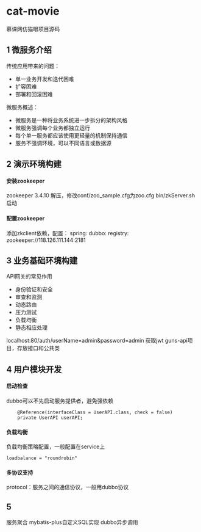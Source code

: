 # cat-movie
慕课网仿猫眼项目源码
## 1 微服务介绍
传统应用带来的问题：
- 单一业务开发和迭代困难
- 扩容困难
- 部署和回滚困难

微服务概述：
- 微服务是一种将业务系统进一步拆分的架构风格
- 微服务强调每个业务都独立运行
- 每个单一服务都应该使用更轻量的机制保持通信
- 服务不强调环境，可以不同语言或数据源

## 2 演示环境构建
#### 安装zookeeper
zookeeper 3.4.10
解压，修改conf/zoo_sample.cfg为zoo.cfg
bin/zkServer.sh 启动

#### 配置zookeeper
添加zkclient依赖，配置：
spring:
  dubbo:
    registry: zookeeper://118.126.111.144:2181

## 3 业务基础环境构建
API网关的常见作用
- 身份验证和安全
- 审查和监测
- 动态路由
- 压力测试
- 负载均衡
- 静态相应处理 

localhost:80/auth/userName=admin&password=admin 获取jwt
guns-api项目，存放接口和公共类

## 4 用户模块开发
#### 启动检查
dubbo可以不先启动服务提供者，避免强依赖
```$xslt
    @Reference(interfaceClass = UserAPI.class, check = false)
    private UserAPI userAPI;
```
#### 负载均衡
负载均衡策略配置，一般配置在service上
```$xslt
loadbalance = "roundrobin"
```
#### 多协议支持
protocol：服务之间的通信协议，一般用dubbo协议

## 5
服务聚合
mybatis-plus自定义SQL实现
dubbo异步调用


